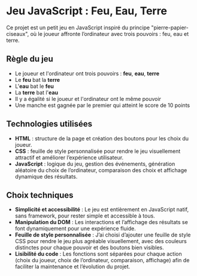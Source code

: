 # Jeu JavaScript : Feu, Eau, Terre

Ce projet est un petit jeu en JavaScript inspiré du principe "pierre-papier-ciseaux", où le joueur affronte l’ordinateur avec trois pouvoirs : feu, eau et terre.

## Règle du jeu

- Le joueur et l'ordinateur ont trois pouvoirs : **feu**, **eau**, **terre**
- Le **feu** bat la **terre**
- L'**eau** bat le **feu**
- La **terre** bat l'**eau**
- Il y a égalité si le joueur et l'ordinateur ont le même pouvoir
- Une manche est gagnée par le premier qui atteint le score de 10 points

## Technologies utilisées

- **HTML** : structure de la page et création des boutons pour les choix du joueur.
- **CSS** : feuille de style personnalisée pour rendre le jeu visuellement attractif et améliorer l’expérience utilisateur.
- **JavaScript** : logique du jeu, gestion des événements, génération aléatoire du choix de l’ordinateur, comparaison des choix et affichage dynamique des résultats.

## Choix techniques

- **Simplicité et accessibilité** : Le jeu est entièrement en JavaScript natif, sans framework, pour rester simple et accessible à tous.
- **Manipulation du DOM** : Les interactions et l’affichage des résultats se font dynamiquement pour une expérience fluide.
- **Feuille de style personnalisée** : J’ai choisi d’ajouter une feuille de style CSS pour rendre le jeu plus agréable visuellement, avec des couleurs distinctes pour chaque pouvoir et des boutons bien visibles.
- **Lisibilité du code** : Les fonctions sont séparées pour chaque action (choix du joueur, choix de l’ordinateur, comparaison, affichage) afin de faciliter la maintenance et l’évolution du projet.

